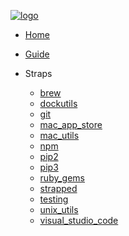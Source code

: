 [![logo](https://raw.githubusercontent.com/azohra/strapped/master/_static/img/logo-black.png)](https://strapped.sh)

- [Home](/)
- [Guide](README.md)

- Straps
  - [brew](straps/brew.md)
  - [dockutils](straps/dockutils.md)
  - [git](straps/git.md)
  - [mac_app_store](straps/mac_app_store.md)
  - [mac_utils](straps/mac_utils.md)
  - [npm](straps/npm.md)
  - [pip2](straps/pip2.md)
  - [pip3](straps/pip3.md)
  - [ruby_gems](straps/ruby_gems.md)
  - [strapped](straps/strapped.md)
  - [testing](straps/testing.md)
  - [unix_utils](straps/unix_utils.md)
  - [visual_studio_code](straps/visual_studio_code.md)
